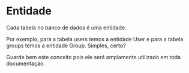 # Entidade

Cada tabela no banco de dados é uma entidade. 

Por exemplo, para a tabela users temos a entidade User e para a tabela groups temos a entidade Group. Simples, certo? 

Guarde bem este conceito pois ele será amplamente utilizado em toda documentação.